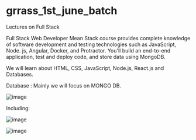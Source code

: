 # grrass_1st_june_batch

Lectures on Full Stack

Full Stack Web Developer Mean Stack course provides complete knowledge of software development and testing technologies such as JavaScript, Node. js, Angular, Docker, and Protractor. You'll build an end-to-end application, test and deploy code, and store data using MongoDB.

We will learn about HTML, CSS, JavaScript, Node.js, React.js and Databases.

Database : Mainly we will focus on MONGO DB.


![image](https://user-images.githubusercontent.com/74248496/172283425-fa4e1329-55c2-4a64-98d9-fa433ba59265.png)

Including:

![image](https://user-images.githubusercontent.com/74248496/172283517-7f57e82c-02c0-427e-b09e-a84956bdb861.png)


![image](https://user-images.githubusercontent.com/74248496/172283539-1c495556-f6bc-43a9-ada5-b4b07e351acb.png)
